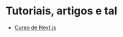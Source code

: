 # Tutoriais, artigos e tal

- [Curso de Next.js](https://www.youtube.com/playlist?list=PLC3y8-rFHvwgC9mj0qv972IO5DmD-H0ZH)
